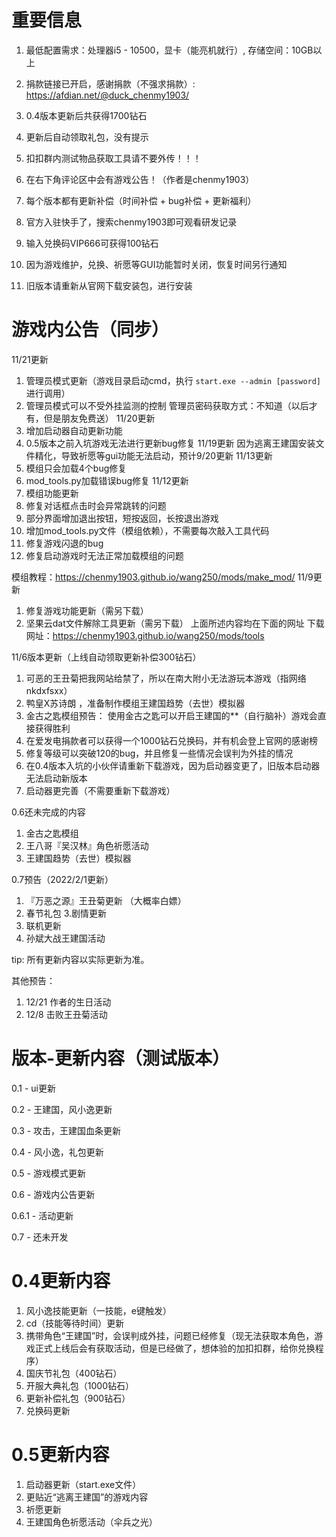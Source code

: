 # 重要信息
1. 最低配置需求：处理器i5 - 10500，显卡（能亮机就行）, 存储空间：10GB以上

2. 捐款链接已开启，感谢捐款（不强求捐款）: https://afdian.net/@duck_chenmy1903/

4. 0.4版本更新后共获得1700钻石

5. 更新后自动领取礼包，没有提示

6. 扣扣群内测试物品获取工具请不要外传！！！

7. 在右下角评论区中会有游戏公告！（作者是chenmy1903）

8. 每个版本都有更新补偿（时间补偿 + bug补偿 + 更新福利）

9. 官方入驻快手了，搜索chenmy1903即可观看研发记录

10. 输入兑换码VIP666可获得100钻石

11. 因为游戏维护，兑换、祈愿等GUI功能暂时关闭，恢复时间另行通知

12. 旧版本请重新从官网下载安装包，进行安装

# 游戏内公告（同步）

11/21更新
1. 管理员模式更新（游戏目录启动cmd，执行 `start.exe --admin [password]` 进行调用）
2. 管理员模式可以不受外挂监测的控制
管理员密码获取方式：不知道（以后才有，但是朋友免费送）
11/20更新
1. 增加启动器自动更新功能
2. 0.5版本之前入坑游戏无法进行更新bug修复
11/19更新
因为逃离王建国安装文件精化，导致祈愿等gui功能无法启动，预计9/20更新
11/13更新
1. 模组只会加载4个bug修复
2. mod_tools.py加载错误bug修复
11/12更新
1. 模组功能更新
2. 修复对话框点击时会异常跳转的问题
3. 部分界面增加退出按钮，短按返回，长按退出游戏
4. 增加mod_tools.py文件（模组依赖），不需要每次敲入工具代码
5. 修复游戏闪退的bug
6. 修复启动游戏时无法正常加载模组的问题

模组教程：https://chenmy1903.github.io/wang250/mods/make_mod/
11/9更新
1. 修复游戏功能更新（需另下载）
2. 坚果云dat文件解除工具更新（需另下载）
上面所述内容均在下面的网址
下载网址：https://chenmy1903.github.io/wang250/mods/tools

11/6版本更新（上线自动领取更新补偿300钻石）
1. 可恶的王丑菊把我网站给禁了，所以在南大附小无法游玩本游戏（指网络nkdxfsxx）
2. 鸭皇X苏诗朗 ，准备制作模组王建国趋势（去世）模拟器
3. 金古之匙模组预告：
使用金古之匙可以开启王建国的**（自行脑补）游戏会直接获得胜利
4. 在爱发电捐款者可以获得一个1000钻石兑换码，并有机会登上官网的感谢榜
5. 修复等级可以突破120的bug，并且修复一些情况会误判为外挂的情况
6. 在0.4版本入坑的小伙伴请重新下载游戏，因为启动器变更了，旧版本启动器无法启动新版本
7. 启动器更完善（不需要重新下载游戏）

0.6还未完成的内容
1. 金古之匙模组
2. 王八哥『吴汉林』角色祈愿活动
3. 王建国趋势（去世）模拟器

0.7预告（2022/2/1更新）
1. 『万恶之源』王丑菊更新 （大概率白嫖）
2. 春节礼包
3.剧情更新
4. 联机更新
5. 孙斌大战王建国活动

tip: 所有更新内容以实际更新为准。

其他预告：
1. 12/21 作者的生日活动
2. 12/8 击败王丑菊活动

# 版本-更新内容（测试版本）
0.1 - ui更新

0.2 - 王建国，风小逸更新

0.3 - 攻击，王建国血条更新

0.4 - 风小逸，礼包更新

0.5 - 游戏模式更新

0.6 - 游戏内公告更新

0.6.1 - 活动更新

0.7 - 还未开发

# 0.4更新内容

1. 风小逸技能更新（一技能，e键触发）
2. cd（技能等待时间）更新
3. 携带角色“王建国”时，会误判成外挂，问题已经修复（现无法获取本角色，游戏正式上线后会有获取活动，但是已经做了，想体验的加扣扣群，给你兑换程序）
4. 国庆节礼包（400钻石）
5. 开服大典礼包（1000钻石）
6. 更新补偿礼包（900钻石）
7. 兑换码更新

# 0.5更新内容
1. 启动器更新（start.exe文件）
2. 更贴近“逃离王建国”的游戏内容
3. 祈愿更新
4. 王建国角色祈愿活动（伞兵之光）



